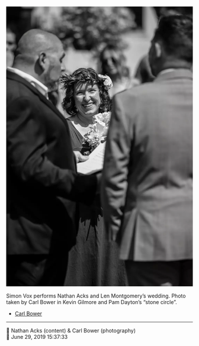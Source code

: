 ![Simon Vox performs Nathan Acks and Len Montgomery’s wedding](assets/7630ce5976928195fcf0907a0805c9f5.webp)

Simon Vox performs Nathan Acks and Len Montgomery’s wedding. Photo taken by Carl Bower in Kevin Gilmore and Pam Dayton’s “stone circle”.

* [Carl Bower](https://carlbowerphotos.com)

- - - -

<span aria-hidden="true">👥</span> Nathan Acks (content) & Carl Bower (photography)  
<span aria-hidden="true">📅</span> June 29, 2019 15:37:33
